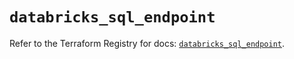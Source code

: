 # `databricks_sql_endpoint`

Refer to the Terraform Registry for docs: [`databricks_sql_endpoint`](https://registry.terraform.io/providers/databricks/databricks/1.40.0/docs/resources/sql_endpoint).
